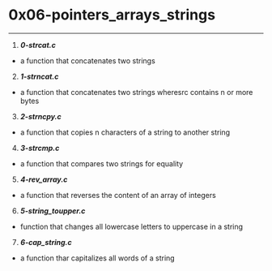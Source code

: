 # 0x06-pointers_arrays_strings
---

1. ***0-strcat.c***
- a function that concatenates two strings

2. ***1-strncat.c***
- a function that concatenates two strings wheresrc contains n or more bytes

3. ***2-strncpy.c***
- a function that copies n characters of a string to another string

4. ***3-strcmp.c***
- a function that compares two strings for equality

5. ***4-rev_array.c***
- a function that reverses the content of an array of integers

6. ***5-string_toupper.c***
-  function that changes all lowercase letters to uppercase in a string

7. ***6-cap_string.c***
- a function thar capitalizes all words of a string
